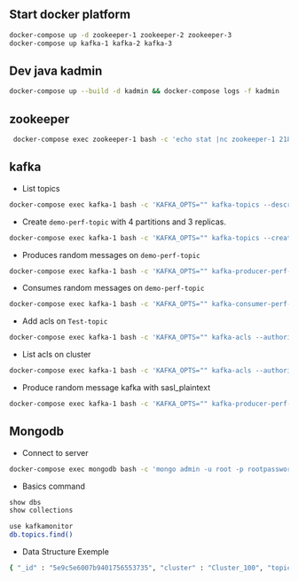 ## Start docker platform
```bash
docker-compose up -d zookeeper-1 zookeeper-2 zookeeper-3
docker-compose up kafka-1 kafka-2 kafka-3
```
## Dev java kadmin
```bash
docker-compose up --build -d kadmin && docker-compose logs -f kadmin
```

## zookeeper
```bash
 docker-compose exec zookeeper-1 bash -c 'echo stat |nc zookeeper-1 2181'
```
## kafka
- List topics 
```bash
docker-compose exec kafka-1 bash -c 'KAFKA_OPTS="" kafka-topics --describe --zookeeper zookeeper-1:2181'
```
- Create `demo-perf-topic` with 4 partitions and 3 replicas.
```bash
docker-compose exec kafka-1 bash -c 'KAFKA_OPTS="" kafka-topics --create --partitions 4 --replication-factor 3 --topic demo-perf-topic --zookeeper zookeeper-1:2181'
```
- Produces random messages on `demo-perf-topic`
```bash
docker-compose exec kafka-1 bash -c 'KAFKA_OPTS="" kafka-producer-perf-test --throughput 500 --num-records 100000000 --topic demo-perf-topic --record-size 100 --producer-props bootstrap.servers=localhost:9092'
```
- Consumes random messages on `demo-perf-topic`
```bash
docker-compose exec kafka-1 bash -c 'KAFKA_OPTS="" kafka-consumer-perf-test --messages 100000000 --threads 1 --topic demo-perf-topic --broker-list localhost:9092 --timeout 60000'
```
- Add acls on `Test-topic`
```bash
docker-compose exec kafka-1 bash -c 'KAFKA_OPTS="" kafka-acls --authorizer kafka.security.auth.SimpleAclAuthorizer --authorizer-properties zookeeper.connect=zookeeper-1:2181 --add --allow-principal User:test --topic Test-topic'
```
- List acls on cluster
```bash
docker-compose exec kafka-1 bash -c 'KAFKA_OPTS="" kafka-acls --authorizer kafka.security.auth.SimpleAclAuthorizer --authorizer-properties zookeeper.connect=zookeeper-1:2181 --list'
```
- Produce random message kafka with sasl_plaintext
```bash
docker-compose exec kafka-1 bash -c 'KAFKA_OPTS="" kafka-producer-perf-test --throughput 500 --num-records 100000000 --topic demo-perf-topic --record-size 100 --producer-props bootstrap.servers=kafka-1:9092 --producer.config=/etc/kafka/secrets/producer.properties'
```

## Mongodb
- Connect to server
```bash
docker-compose exec mongodb bash -c 'mongo admin -u root -p rootpassword'
```
- Basics command
```bash
show dbs
show collections

use kafkamonitor
db.topics.find()
```
- Data Structure Exemple
```bash
{ "_id" : "5e9c5e6007b9401756553735", "cluster" : "Cluster_100", "topic" : "__confluent.support.metrics", "size" : "11367", "time" : "2020-04-19T14:21:20.052Z" }
```